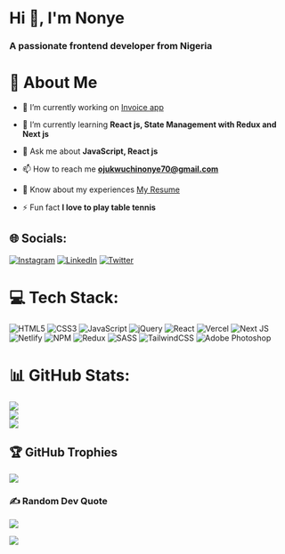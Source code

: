 <h1 align="left">Hi 👋, I'm Nonye</h1>
<h3 align="left">A passionate frontend developer from Nigeria</h3>


# 💫 About Me
- 🔭 I’m currently working on [Invoice app](https://www.frontendmentor.io/challenges/invoice-app-i7KaLTQjl)

- 🌱 I’m currently learning **React js, State Management with Redux and Next js**

- 💬 Ask me about **JavaScript, React js**

- 📫 How to reach me **ojukwuchinonye70@gmail.com**

- 📄 Know about my experiences [My Resume](https://docs.google.com/document/d/1SatEHLqVFNGEfxPavpX_WpYEIm8GJTDyDXsTiy-mbKM/edit?usp=sharing)

- ⚡ Fun fact **I love to play table tennis**


## 🌐 Socials:
[![Instagram](https://img.shields.io/badge/Instagram-%23E4405F.svg?logo=Instagram&logoColor=white)](https://instagram.com/the_altekid2) [![LinkedIn](https://img.shields.io/badge/LinkedIn-%230077B5.svg?logo=linkedin&logoColor=white)](https://linkedin.com/in/Ojukwu-Chinonye) [![Twitter](https://img.shields.io/badge/Twitter-%231DA1F2.svg?logo=Twitter&logoColor=white)](https://twitter.com/the_altekid) 

# 💻 Tech Stack:
![HTML5](https://img.shields.io/badge/html5-%23E34F26.svg?style=for-the-badge&logo=html5&logoColor=white) ![CSS3](https://img.shields.io/badge/css3-%231572B6.svg?style=for-the-badge&logo=css3&logoColor=white) ![JavaScript](https://img.shields.io/badge/javascript-%23323330.svg?style=for-the-badge&logo=javascript&logoColor=%23F7DF1E) ![jQuery](https://img.shields.io/badge/jquery-%230769AD.svg?style=for-the-badge&logo=jquery&logoColor=white) ![React](https://img.shields.io/badge/react-%2320232a.svg?style=for-the-badge&logo=react&logoColor=%2361DAFB) ![Vercel](https://img.shields.io/badge/vercel-%23000000.svg?style=for-the-badge&logo=vercel&logoColor=white) ![Next JS](https://img.shields.io/badge/Next-black?style=for-the-badge&logo=next.js&logoColor=white) ![Netlify](https://img.shields.io/badge/netlify-%23000000.svg?style=for-the-badge&logo=netlify&logoColor=#00C7B7) ![NPM](https://img.shields.io/badge/NPM-%23000000.svg?style=for-the-badge&logo=npm&logoColor=white) ![Redux](https://img.shields.io/badge/redux-%23593d88.svg?style=for-the-badge&logo=redux&logoColor=white) ![SASS](https://img.shields.io/badge/SASS-hotpink.svg?style=for-the-badge&logo=SASS&logoColor=white) ![TailwindCSS](https://img.shields.io/badge/tailwindcss-%2338B2AC.svg?style=for-the-badge&logo=tailwind-css&logoColor=white) ![Adobe Photoshop](https://img.shields.io/badge/adobephotoshop-%2331A8FF.svg?style=for-the-badge&logo=adobephotoshop&logoColor=white)

# 📊 GitHub Stats:
![](https://github-readme-stats.vercel.app/api?username=4002-Nonye&theme=react&hide_border=true&include_all_commits=false&count_private=false)<br/>
![](https://github-readme-streak-stats.herokuapp.com/?user=4002-Nonye&theme=react&hide_border=true)<br/>
![](https://github-readme-stats.vercel.app/api/top-langs/?username=4002-Nonye&theme=react&hide_border=true&include_all_commits=false&count_private=false&layout=compact)

## 🏆 GitHub Trophies
![](https://github-profile-trophy.vercel.app/?username=4002-Nonye&theme=radical&no-frame=true&no-bg=false&margin-w=4)

### ✍️ Random Dev Quote
![](https://quotes-github-readme.vercel.app/api?type=horizontal&theme=radical)

![](https://komarev.com/ghpvc/?username=4002-Nonye&color=blue&style=for-the-badge&label=PROFILE+VIEWS)






